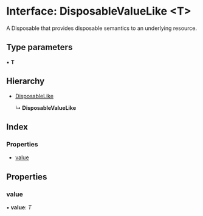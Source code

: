 
# Interface: DisposableValueLike <**T**>

A Disposable that provides disposable semantics to an underlying resource.

## Type parameters

▪ **T**

## Hierarchy

* [DisposableLike](disposablelike.md)

  ↳ **DisposableValueLike**

## Index

### Properties

* [value](disposablevaluelike.md#value)

## Properties

###  value

• **value**: *T*
